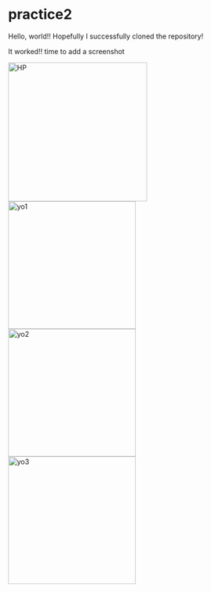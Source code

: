 # practice2

Hello, world!! Hopefully I successfully cloned the repository!

It worked!! time to add a screenshot

<img width="283" alt="HP" src="https://user-images.githubusercontent.com/54675160/68980792-188cfa00-07c7-11ea-9f40-4cc87e7728d8.png">

<img width="260" alt="yo1" src="https://user-images.githubusercontent.com/54675160/68995838-d1027e80-0857-11ea-8e8c-e1cf9bfaaf6b.png">

<img width="260" alt="yo2" src="https://user-images.githubusercontent.com/54675160/68995843-dcee4080-0857-11ea-9e34-9f210cca234a.png">

<img width="260" alt="yo3" src="https://user-images.githubusercontent.com/54675160/68995846-e7a8d580-0857-11ea-8581-84faf4b46494.png">
